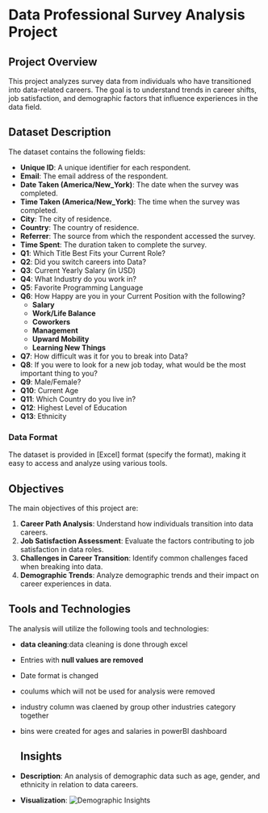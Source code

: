 # Data Professional Survey Analysis Project

## Project Overview

This project analyzes survey data from individuals who have transitioned into data-related careers. The goal is to understand trends in career shifts, job satisfaction, and demographic factors that influence experiences in the data field.

## Dataset Description

The dataset contains the following fields:

- **Unique ID**: A unique identifier for each respondent.
- **Email**: The email address of the respondent.
- **Date Taken (America/New_York)**: The date when the survey was completed.
- **Time Taken (America/New_York)**: The time when the survey was completed.
- **City**: The city of residence.
- **Country**: The country of residence.
- **Referrer**: The source from which the respondent accessed the survey.
- **Time Spent**: The duration taken to complete the survey.
- **Q1**: Which Title Best Fits your Current Role?
- **Q2**: Did you switch careers into Data?
- **Q3**: Current Yearly Salary (in USD)
- **Q4**: What Industry do you work in?
- **Q5**: Favorite Programming Language
- **Q6**: How Happy are you in your Current Position with the following?
    - **Salary**
    - **Work/Life Balance**
    - **Coworkers**
    - **Management**
    - **Upward Mobility**
    - **Learning New Things**
- **Q7**: How difficult was it for you to break into Data?
- **Q8**: If you were to look for a new job today, what would be the most important thing to you?
- **Q9**: Male/Female?
- **Q10**: Current Age
- **Q11**: Which Country do you live in?
- **Q12**: Highest Level of Education
- **Q13**: Ethnicity

### Data Format

The dataset is provided in [Excel] format (specify the format), making it easy to access and analyze using various tools.

## Objectives

The main objectives of this project are:

1. **Career Path Analysis**: Understand how individuals transition into data careers.
2. **Job Satisfaction Assessment**: Evaluate the factors contributing to job satisfaction in data roles.
3. **Challenges in Career Transition**: Identify common challenges faced when breaking into data.
4. **Demographic Trends**: Analyze demographic trends and their impact on career experiences in data.

## Tools and Technologies

The analysis will utilize the following tools and technologies:
- **data cleaning**:data cleaning is done through excel
- Entries with **null values are removed**<br>
- Date format is changed
- coulums which will not be used for analysis were removed
- industry column was claened by group other industries category together
- bins were created for ages and salaries in powerBI dashboard


  ## Insights


- **Description**: An analysis of demographic data such as age, gender, and ethnicity in relation to data careers.
- **Visualization**: 
![Demographic Insights](path/to/your/image6.png)
 
     
